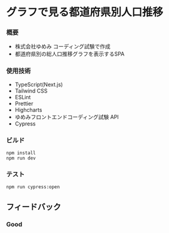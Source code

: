 # グラフで見る都道府県別人口推移

### 概要

- 株式会社ゆめみ コーディング試験で作成
- 都道府県別の総人口推移グラフを表示するSPA

### 使用技術

- TypeScript(Next.js)
- Tailwind CSS
- ESLint
- Prettier
- Highcharts
- ゆめみフロントエンドコーディング試験 API
- Cypress

### ビルド

`npm install`  
`npm run dev`

### テスト

`npm run cypress:open`  

## フィードバック

### Good
